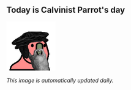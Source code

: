 ## Today is Calvinist Parrot's day

![An animated GIF of a parrot, probably multi-colored](https://raw.githubusercontent.com/jmhobbs/cultofthepartyparrot.com/master/parrots/hd/calvinist_parrot.gif)

*This image is automatically updated daily.*
